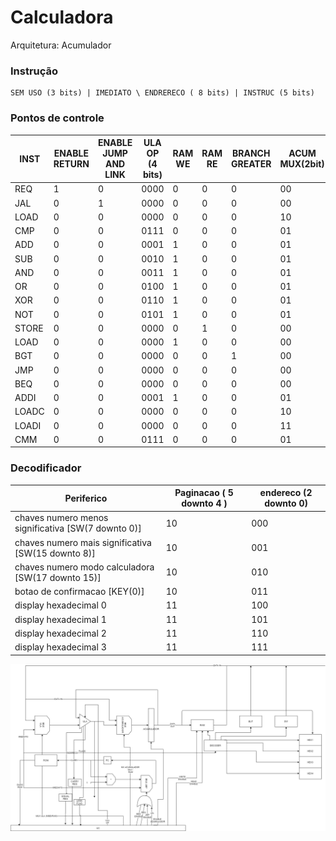 # Calculadora

Arquitetura: Acumulador


### Instrução


```
SEM USO (3 bits) | IMEDIATO \ ENDRERECO ( 8 bits) | INSTRUC (5 bits)
```


### Pontos de controle



|INST | ENABLE RETURN | ENABLE JUMP AND LINK | ULA OP (4 bits) | RAM WE | RAM RE | BRANCH GREATER | ACUM MUX(2bit) | ENABLE ACUMULADOR | SEL MUX / ULA | BEQ | JMP |
| ------------- | ------------- | ------------- | ------------- | ------------- | ------------- | ------------- | ------------- | ------------- | ------------- | ------------- | ------------- |
| REQ | 1 | 0 | 0000 | 0 | 0 | 0 | 00 | 0 | 0 | 0 | 0 |
| JAL | 0 | 1 | 0000 | 0 | 0 | 0 | 00 | 0 | 0 | 0 | 0 |
| LOAD | 0 | 0 | 0000 | 0 | 0 | 0 | 10 | 1 | 0 | 0 | 0 |
| CMP | 0 | 0 | 0111 | 0 | 0 | 0 | 01 | 0 | 1 | 0 | 0 |
| ADD | 0 | 0 | 0001 | 1 | 0 | 0 | 01 | 1 | 0 | 0 | 0 |
| SUB | 0 | 0 | 0010 | 1 | 0 | 0 | 01 | 1 | 0 | 0 | 0 |
| AND | 0 | 0 | 0011 | 1 | 0 | 0 | 01 | 1 | 0 | 0 | 0 |
| OR | 0 | 0 | 0100 | 1 | 0 | 0 | 01 | 1 | 0 | 0 | 0 |
| XOR | 0 | 0 | 0110 | 1 | 0 | 0 | 01 | 1 | 0 | 0 | 0 |
| NOT | 0 | 0 | 0101 | 1 | 0 | 0 | 01 | 1 | 0 | 0 | 0 |
| STORE | 0 | 0 | 0000 | 0 | 1 | 0 | 00 | 0 | 0 | 0 | 0 |
| LOAD | 0 | 0 | 0000 | 1 | 0 | 0 | 00 | 1 | 0 | 0 | 0 |
| BGT | 0 | 0 | 0000 | 0 | 0 | 1 | 00 | 0 | 0 | 0 | 0 |
| JMP | 0 | 0 | 0000 | 0 | 0 | 0 | 00 | 0 | 0 | 1 | 0 |
| BEQ | 0 | 0 | 0000 | 0 | 0 | 0 | 00 | 0 | 0 | 0 | 1 |
| ADDI | 0 | 0 | 0001 | 1 | 0 | 0 | 01 | 1 | 1 | 0 | 0 |
| LOADC | 0 | 0 | 0000 | 0 | 0 | 0 | 10 | 1 | 0 | 0 | 0 | 
| LOADI | 0 | 0 | 0000 | 0 | 0 | 0 | 11 | 1 | 0 | 0 | 0 |
| CMM | 0 | 0 | 0111 | 0 | 0 | 0 | 01 | 0 | 0 | 0 | 0 |




### Decodificador

| Periferico | Paginacao ( 5 downto 4 ) | endereco (2 downto 0) |
| ---------- | --------- | -------- |
| chaves numero menos significativa [SW(7 downto 0)] | 10 | 000 |
| chaves numero mais significativa [SW(15 downto 8)] | 10 | 001 |
| chaves numero modo calculadora  [SW(17 downto 15)] | 10 | 010 |
| botao de confirmacao  [KEY(0)] | 10 | 011 |
| display hexadecimal 0 | 11 | 100 |
| display hexadecimal 1 | 11 | 101 |
| display hexadecimal 2 | 11 | 110 |
| display hexadecimal 3 | 11 | 111 |


![alt text](Diagrama.png)




